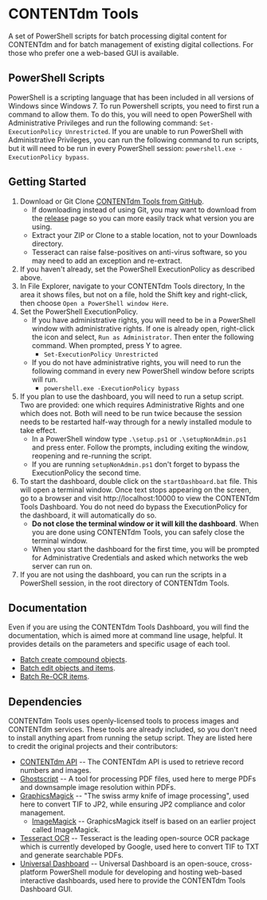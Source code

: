 # CONTENTdm Tools
A set of PowerShell scripts for batch processing digital content for CONTENTdm and for batch management of existing digital collections. For those who prefer one a web-based GUI is available.

## PowerShell Scripts
PowerShell is a scripting language that has been included in all versions of Windows since Windows 7. To run Powershell scripts, you need to first run a command to allow them. To do this, you will need to open PowerShell with Administrative Privileges and run the following command: `Set-ExecutionPolicy Unrestricted`. If you are unable to run PowerShell with Administrative Privileges, you can run the following command to run scripts, but it will need to be run in every PowerShell session: `powershell.exe -ExecutionPolicy bypass`.

## Getting Started
1. Download or Git Clone [CONTENTdm Tools from GitHub](https://github.com/psu-libraries/contentdmtools).
   * If downloading instead of using Git, you may want to download from the [release](https://github.com/psu-libraries/contentdmtools/releases) page so you can more easily track what version you are using.
   * Extract your ZIP or Clone to a stable location, not to your Downloads directory.
   * Tesseract can raise false-positives on anti-virus software, so you may need to add an exception and re-extract.
1. If you haven't already, set the PowerShell ExecutionPolicy as described above.
1. In File Explorer, navigate to your CONTENTdm Tools directory, In the area it shows files, but not on a file, hold the Shift key and right-click, then choose `Open a PowerShell window Here`.
1. Set the PowerShell ExecutionPolicy. 
    * If you have administrative rights, you will need to be in a PowerShell window with administrative rights. If one is already open, right-click the icon and select, `Run as Administrator`. Then enter the following command. When prompted, press Y to agree.
      * `Set-ExecutionPolicy Unrestricted`
    * If you do not have administrative rights, you will need to run the following command in every new PowerShell window before scripts will run.
      * `powershell.exe -ExecutionPolicy bypass`
1. If you plan to use the dashboard, you will need to run a setup script. Two are provided: one which requires Administrative Rights and one which does not. Both will need to be run twice because the session needs to be restarted half-way through for a newly installed module to take effect. 
    * In a PowerShell window type `.\setup.ps1` or `.\setupNonAdmin.ps1` and press enter. Follow the prompts, including exiting the window, reopening and re-running the script.
    * If you are running `setupNonAdmin.ps1` don't forget to bypass the ExecutionPolicy the second time.
1. To start the dashboard, double click on the `startDashboard.bat` file. This will open a terminal window. Once text stops appearing on the screen, go to a browser and visit http://localhost:10000 to view the CONTENTdm Tools Dashboard. You do not need do bypass the ExecutionPolicy for the dashboard, it will automatically do so.
   * **Do not close the terminal window or it will kill the dashboard**. When you are done using CONTENTdm Tools, you can safely close the terminal window.
   * When you start the dashboard for the first time, you will be prompted for Administrative Credentials and asked which networks the web server can run on.
1. If you are not using the dashboard, you can run the scripts in a PowerShell session, in the root directory of CONTENTdm Tools. 

## Documentation
Even if you are using the CONTENTdm Tools Dashboard, you will find the documentation, which is aimed more at command line usage, helpful. It provides details on the parameters and specific usage of each tool.
  * [Batch create compound objects](docs/batchCreateCompoundObjects.md).
  * [Batch edit objects and items](docs/batchEdit.md).
  * [Batch Re-OCR items](docs/batchReOCR.md).

## Dependencies
CONTENTdm Tools uses openly-licensed tools to process images and CONTENTdm services. These tools are already included, so you don't need to install anything apart from running the setup script. They are listed here to credit the original projects and their contributors:
* [CONTENTdm API](https://www.oclc.org/support/services/contentdm/help/customizing-website-help/other-customizations/contentdm-api-reference.en.html) -- The CONTENTdm API is used to retrieve record numbers and images.
* [Ghostscript](https://ghostscript.com/) -- A tool for processing PDF files, used here to merge PDFs and downsample image resolution within PDFs.
* [GraphicsMagick](http://www.graphicsmagick.org/) -- "The swiss army knife of image processing", used here to convert TIF to JP2, while ensuring JP2 compliance and color management.
  * [ImageMagick](https://imagemagick.org/index.php) -- GraphicsMagick itself is based on an earlier project called ImageMagick.
* [Tesseract OCR](https://github.com/tesseract-ocr/tesseract) -- Tesseract is the leading open-source OCR package which is currently developed by Google, used here to convert TIF to TXT and generate searchable PDFs.
* [Universal Dashboard](https://universaldashboard.io/) -- Universal Dashboard is an open-souce, cross-platform PowerShell module for developing and hosting web-based interactive dashboards, used here to provide the CONTENTdm Tools Dashboard GUI.